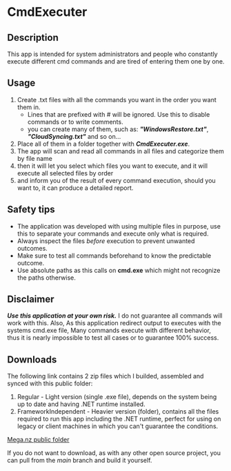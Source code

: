 # CmdExecuter

## Description

This app is intended for system administrators and people who constantly execute different cmd commands and are tired of entering them one by one.

## Usage

1. Create .txt files with all the commands you want in the order you want them in.
    - Lines that are prefixed with # will be ignored. Use this to disable commands or to write comments.
    - you can create many of them, such as: ***"WindowsRestore.txt"***, ***"CloudSyncing.txt"*** and so on...
2. Place all of them in a folder together with ***CmdExecuter.exe***.
3. The app will scan and read all commands in all files and categorize them by file name
4. then it will let you select which files you want to execute, and it will execute all selected files by order
5. and inform you of the result of every command execution, should you want to, it can produce a detailed report.

## Safety tips

- The application was developed with using multiple files in purpose, use this to separate your commands and execute only what is required.
- Always inspect the files *before* execution to prevent unwanted outcomes.
- Make sure to test all commands beforehand to know the predictable outcome.
- Use absolute paths as this calls on **cmd.exe** which might not recognize the paths otherwise.

## Disclaimer

***Use this application at your own risk.*** I do not guarantee all commands will work with this. Also, As this application redirect output to executes with the systems cmd.exe file, Many commands execute with different behavior, thus it is nearly impossible to test all cases or to guarantee 100% success.

## Downloads

The following link contains 2 zip files which I builded, assembled and synced with this public folder:

1. Regular - Light version (single .exe file), depends on the system being up to date and having .NET runtime installed.
2. FrameworkIndependent - Heavier version (folder), contains all the files required to run this app including the .NET runtime, perfect for using on legacy or client machines in which you can't guarantee the conditions.

[Mega.nz public folder](https://mega.nz/folder/prYATJLK#CXktCXklP7xn00u-M3VDwg)

If you do not want to download, as with any other open source project, you can pull from the *main* branch and build it yourself.
